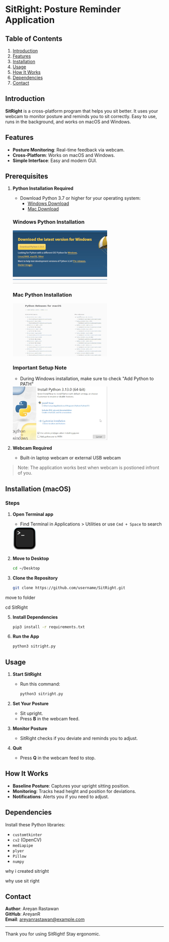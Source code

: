 # SitRight: Posture Reminder Application

## Table of Contents
1. [Introduction](#introduction)
2. [Features](#features)
3. [Installation](#installation)
4. [Usage](#usage)
5. [How It Works](#how-it-works)
6. [Dependencies](#dependencies)
7. [Contact](#contact)

## Introduction

**SitRight** is a cross-platform program that helps you sit better. It uses your webcam to monitor posture and reminds you to sit correctly. Easy to use, runs in the background, and works on macOS and Windows.

## Features


* **Posture Monitoring**: Real-time feedback via webcam.
* **Cross-Platform**: Works on macOS and Windows.
* **Simple Interface**: Easy and modern GUI.


## Prerequisites

1. **Python Installation Required**
   * Download Python 3.7 or higher for your operating system:
     * [Windows Download](https://www.python.org/downloads/)
     * [Mac Download](https://www.python.org/downloads/macos/)

   ### Windows Python Installation
   <img src="media/1.gif" alt="Installing Python on Windows" width="300">

   ### Mac Python Installation
   <img src="media/downlaodpythonmac.gif" alt="Installing Python on Mac" width="300">

   ### Important Setup Note
   * During Windows installation, make sure to check "Add Python to PATH"
   
   <img src="media/pythontopath.gif" alt="Adding Python to PATH" width="300">

2. **Webcam Required**
   * Built-in laptop webcam or external USB webcam


> Note: The application works best when webcam is postioned infront of you.

## Installation (macOS)

### Steps

1. **Open Terminal app**
   * Find Terminal in Applications > Utilities or use `Cmd + Space` to search

   <img src="media/terminal.png" alt="terminal" width="75">

2. **Move to Desktop**
   ```bash
   cd ~/Desktop
   ```



4. **Clone the Repository**
   ```bash
   git clone https://github.com/username/SitRight.git
   ```


move to folder 

cd SitRight


5. **Install Dependencies**
   ```bash
   pip3 install -r requirements.txt
   ```

6. **Run the App**
   ```bash
   python3 sitright.py
   ```

## Usage

1. **Start SitRight**
   * Run this command:
     ```bash
     python3 sitright.py
     ```

2. **Set Your Posture**
   * Sit upright.
   * Press **B** in the webcam feed.

3. **Monitor Posture**
   * SitRight checks if you deviate and reminds you to adjust.

4. **Quit**
   * Press **Q** in the webcam feed to stop.

## How It Works

* **Baseline Posture**: Captures your upright sitting position.
* **Monitoring**: Tracks head height and position for deviations.
* **Notifications**: Alerts you if you need to adjust.

## Dependencies

Install these Python libraries:
* `customtkinter`
* `cv2` (OpenCV)
* `mediapipe`
* `plyer`
* `Pillow`
* `numpy`

why i created sitright 

why use sit right 



## Contact

**Author**: Areyan Rastawan  
**GitHub**: AreyanR  
**Email**: areyanrastawan@example.com

---

Thank you for using SitRight! Stay ergonomic.